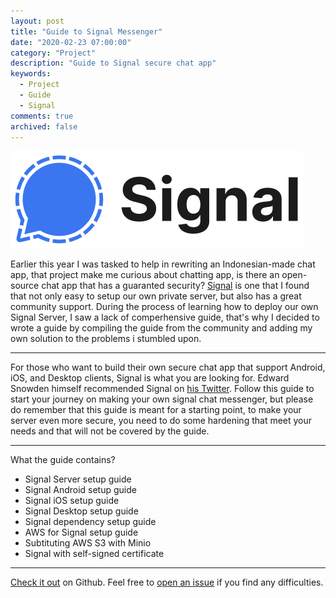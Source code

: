 ```yaml
---
layout: post
title: "Guide to Signal Messenger"
date: "2020-02-23 07:00:00"
category: "Project"
description: "Guide to Signal secure chat app"
keywords:
  - Project
  - Guide
  - Signal
comments: true
archived: false
---
```


![Signal-Logo](/assets/others/signal-logo.png)

Earlier this year I was tasked to help in rewriting an Indonesian-made chat app, that project make me curious about chatting app, is there an open-source chat app that has a guaranted security?  <a href="https://signal.org/">Signal</a> is one that I found that not only easy to setup our own private server, but also has a great community support. During the process of learning how to deploy our own Signal Server, I saw a lack of comperhensive guide, that's why I decided to wrote a guide by compiling the guide from the community and adding my own solution to the problems i stumbled upon.

---

For those who want to build their own secure chat app that support Android, iOS, and Desktop clients, Signal is what you are looking for. Edward Snowden himself recommended Signal on <a href="https://twitter.com/Snowden/status/986277159252750336">his Twitter</a>.  Follow this guide to start your journey on making your own signal chat messenger, but please do remember that this guide is meant for a starting point, to make your server even more secure, you need to do some hardening that meet your needs and that will not be covered by the guide.

---

What the guide contains?

- Signal Server setup guide
- Signal Android setup guide
- Signal iOS setup guide
- Signal Desktop setup guide
- Signal dependency setup guide
- AWS for Signal setup guide
- Subtituting AWS S3 with Minio
- Signal with self-signed certificate

---

[Check it out](https://github.com/madeindra/Setup-Guide) on Github. Feel free to [open an issue](https://github.com/madeindra/Setup-Guide/issues) if you find any difficulties.
